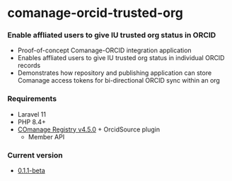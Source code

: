 # comanage-orcid-trusted-org

### Enable affliated users to give IU trusted org status in ORCID
* Proof-of-concept Comanage-ORCID integration application
* Enables affliated users to give IU trusted org status in individual ORCID records
* Demonstrates how repository and publishing application can store Comanage access tokens for bi-directional ORCID sync within an org                 

### Requirements
* Laravel 11
* PHP 8.4+    
* [COmanage Registry v4.5.0](https://github.com/Internet2/comanage-registry/tree/4.5.0) + OrcidSource plugin
  + Member API

### Current version     
* [0.1.1-beta](https://github.com/IUBLibTech/orcid-comanage-integration-client/tree/0.1.1-beta)

